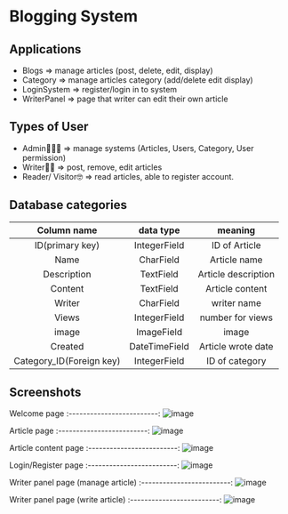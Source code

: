 # Blogging System

## Applications
* Blogs => manage articles (post, delete, edit, display)
* Category => manage articles category (add/delete edit display)
* LoginSystem => register/login in to system
* WriterPanel => page that writer can edit their own article

## Types of User
* Admin👮🏻‍♂️ => manage systems (Articles, Users, Category, User permission)
* Writer✍🏼 => post, remove, edit articles
* Reader/ Visitor🤓 => read articles, able to register account. 

## Database categories
Column name|data type|meaning
:-------------------------:|:-------------------------:|:-------------------------:
ID(primary key)|IntegerField|ID of Article
Name|CharField|Article name
Description|TextField|Article description
Content|TextField|Article content
Writer|CharField|writer name
Views|IntegerField|number for views
image|ImageField|image
Created|DateTimeField|Article wrote date
Category_ID(Foreign key)|IntegerField|ID of category


## Screenshots

Welcome page
:-------------------------:
![image](https://user-images.githubusercontent.com/128176822/234559311-6427635b-4083-4b26-af23-d6f55b8c4046.png)

Article page
:-------------------------:
![image](https://user-images.githubusercontent.com/128176822/234559734-44f211a3-e832-4af0-9a3e-dd86f64768b3.png)

Article content page
:-------------------------:
![image](https://user-images.githubusercontent.com/128176822/234559881-5e24e5cd-7e10-4b06-a814-0fabba2fca30.png)

Login/Register page
:-------------------------:
![image](https://user-images.githubusercontent.com/128176822/234561043-f8fd8666-945f-4beb-b1e3-87ef836b4670.png)

Writer panel page (manage article)
:-------------------------:
![image](https://user-images.githubusercontent.com/128176822/234561297-f82c785e-e32e-455b-b384-dae86746fb9c.png)

Writer panel page (write article)
:-------------------------:
![image](https://user-images.githubusercontent.com/128176822/234561446-946b5b54-3695-4862-8367-f2d23ba21beb.png)

